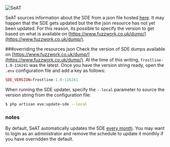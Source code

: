 ![SeAT](http://i.imgur.com/aPPOxSK.png)

SeAT sources information about the SDE from a json file hosted [here](https://github.com/eveseat/resources/blob/master/sde.json). It may happen that the SDE gets updated but the the json resource has not yet been updated. For this reason, its possible to specify the version to get based on what is available on [https://www.fuzzwork.co.uk/dump/](https://www.fuzzwork.co.uk/dump/).

###overriding the resources json
Check the version of SDE dumps available on [https://www.fuzzwork.co.uk/dump/](https://www.fuzzwork.co.uk/dump/). At the time of this writing, `frostline-1.0-116241` was the latest. Once you have the version string ready, open the `.env` configuration file and add a key as follows:

```php
SDE_VERSION=frostline-1.0-116241
```

When running the SDE updater, specify the `--local` parameter to source the version string from the configuration file:

```bash
$ php artisan eve:update-sde --local
```

### notes
By default, SeAT automatically updates the SDE [every month](https://github.com/eveseat/services/blob/master/src/database/seeds/ScheduleSeeder.php#L50). You may want to login as an administrator and remove the schedule to update it monthly if you have overridden the default.
